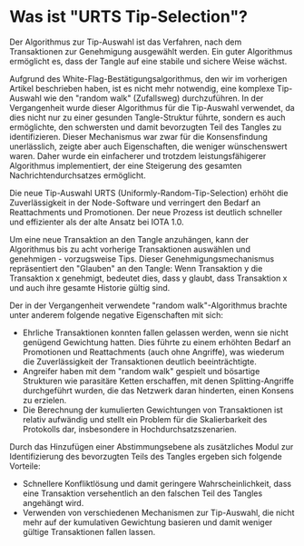 <!--
---article_info
title: Was ist "URTS Tip-Selection"?
author: [author_1]
reviews: [DanieKrie, Doenermaker]
---
-->

# Was ist "URTS Tip-Selection"?

Der Algorithmus zur Tip-Auswahl ist das Verfahren, nach dem Transaktionen zur Genehmigung ausgewählt werden. Ein guter Algorithmus ermöglicht es, dass der Tangle auf eine stabile und sichere Weise wächst. 

Aufgrund des White-Flag-Bestätigungsalgorithmus, den wir im vorherigen Artikel beschrieben haben, ist es nicht mehr notwendig, eine komplexe Tip-Auswahl wie den "random walk" (Zufallsweg) durchzuführen. In der Vergangenheit wurde dieser Algorithmus für die Tip-Auswahl verwendet, da dies nicht nur zu einer gesunden Tangle-Struktur führte, sondern es auch ermöglichte, den schwersten und damit bevorzugten Teil des Tangles zu identifizieren. Dieser Mechanismus war zwar für die Konsensfindung unerlässlich, zeigte aber auch Eigenschaften, die weniger wünschenswert waren. Daher wurde ein einfacherer und trotzdem leistungsfähigerer Algorithmus implementiert, der eine Steigerung des gesamten Nachrichtendurchsatzes ermöglicht. 

Die neue Tip-Auswahl URTS (Uniformly-Random-Tip-Selection) erhöht die Zuverlässigkeit in der Node-Software und verringert den Bedarf an Reattachments und Promotionen. Der neue Prozess ist deutlich schneller und effizienter als der alte Ansatz bei IOTA 1.0. 

Um eine neue Transaktion an den Tangle anzuhängen, kann der Algorithmus bis zu acht vorherige Transaktionen auswählen und genehmigen - vorzugsweise Tips. Dieser Genehmigungsmechanismus repräsentiert den "Glauben" an den Tangle: Wenn Transaktion y die Transaktion x genehmigt, bedeutet dies, dass y glaubt, dass Transaktion x und auch ihre gesamte Historie gültig sind.




Der in der Vergangenheit verwendete "random walk"-Algorithmus brachte unter anderem folgende negative Eigenschaften mit sich:

- Ehrliche Transaktionen konnten fallen gelassen werden, wenn sie nicht genügend Gewichtung hatten. Dies führte zu einem erhöhten Bedarf an Promotionen und Reattachments (auch ohne Angriffe), was wiederum die Zuverlässigkeit der Transaktionen deutlich beeinträchtigte.
- Angreifer haben mit dem "random walk" gespielt und bösartige Strukturen wie parasitäre Ketten erschaffen, mit denen Splitting-Angriffe durchgeführt wurden, die das Netzwerk daran hinderten, einen Konsens zu erzielen.
- Die Berechnung der kumulierten Gewichtungen von Transaktionen ist relativ aufwändig und stellt ein Problem für die Skalierbarkeit des Protokolls dar, insbesondere in Hochdurchsatzszenarien.
 

Durch das Hinzufügen einer Abstimmungsebene als zusätzliches Modul zur Identifizierung des bevorzugten Teils des Tangles ergeben sich folgende Vorteile:

- Schnellere Konfliktlösung und damit geringere Wahrscheinlichkeit, dass eine Transaktion versehentlich an den falschen Teil des Tangles angehängt wird.
- Verwenden von verschiedenen Mechanismen zur Tip-Auswahl, die nicht mehr auf der kumulativen Gewichtung basieren und damit weniger gültige Transaktionen fallen lassen.


